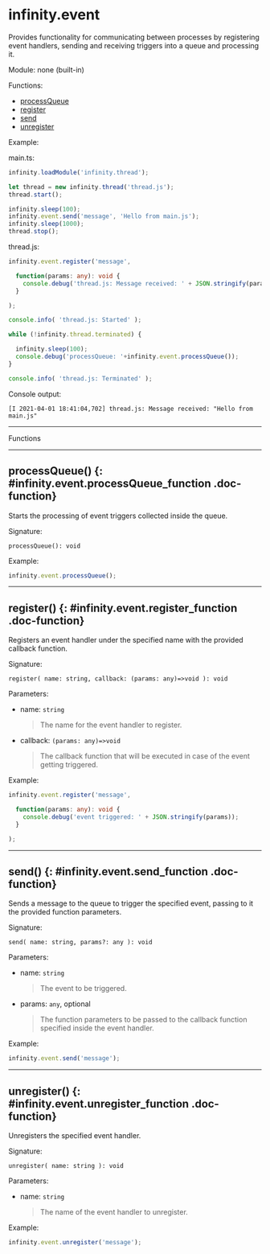 ﻿# infinity.event

Provides functionality for communicating between processes by registering event handlers, sending and receiving triggers into a queue and processing it.

Module: none (built-in)

<div class="doc-toc" markdown="1">

<div class="doc-toc-heading">Functions:</div>

- [processQueue](#infinity.event.processQueue_function)
- [register](#infinity.event.register_function)
- [send](#infinity.event.send_function)
- [unregister](#infinity.event.unregister_function)

</div>

Example:

main.ts:
```typescript
infinity.loadModule('infinity.thread');

let thread = new infinity.thread('thread.js');
thread.start();

infinity.sleep(100);
infinity.event.send('message', 'Hello from main.js');
infinity.sleep(1000);
thread.stop();
```

thread.js:
```typescript
infinity.event.register('message', 

  function(params: any): void {
    console.debug('thread.js: Message received: ' + JSON.stringify(params));
  }

);

console.info( 'thread.js: Started' );

while (!infinity.thread.terminated) {

  infinity.sleep(100);
  console.debug('processQueue: '+infinity.event.processQueue());
}

console.info( 'thread.js: Terminated' );

```

Console output:

```shell
[I 2021-04-01 18:41:04,702] thread.js: Message received: "Hello from main.js"
```

---

<div class="doc-heading">Functions</div>

---

## processQueue() {: #infinity.event.processQueue_function .doc-function}

Starts the processing of event triggers collected inside the queue. 

Signature:
```
processQueue(): void
```

Example:

```typescript
infinity.event.processQueue();
```

---

## register() {: #infinity.event.register_function .doc-function}

Registers an event handler under the specified name with the provided callback function. 

Signature:
```
register( name: string, callback: (params: any)=>void ): void
```

Parameters:

- name: `string`
  >The name for the event handler to register.

- callback: `(params: any)=>void`
  >The callback function that will be executed in case of the event getting triggered.


Example:

```typescript
infinity.event.register('message', 

  function(params: any): void {
    console.debug('event triggered: ' + JSON.stringify(params));
  }

);
```

---

## send() {: #infinity.event.send_function .doc-function}

Sends a message to the queue to trigger the specified event, passing to it the provided function parameters.

Signature:
```
send( name: string, params?: any ): void
```

Parameters:

- name: `string`
  >The event to be triggered.

- params: `any`, optional
  >The function parameters to be passed to the callback function specified inside the event handler.


Example:

```typescript
infinity.event.send('message');
```

---

## unregister() {: #infinity.event.unregister_function .doc-function}

Unregisters the specified event handler.

Signature:
```
unregister( name: string ): void
```

Parameters:

- name: `string`
  >The name of the event handler to unregister.


Example:

```typescript
infinity.event.unregister('message');
```



